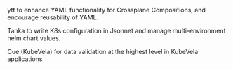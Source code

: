 
ytt to enhance YAML functionality for Crossplane Compositions, and encourage reusability of YAML.

Tanka to write K8s configuration in Jsonnet and manage multi-environment helm chart values.

Cue (KubeVela) for data validation at the highest level in KubeVela applications